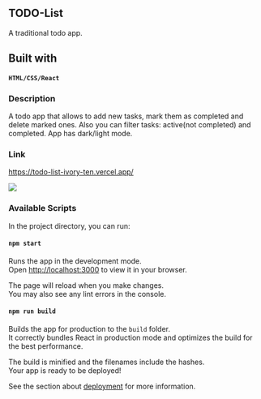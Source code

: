 ## TODO-List
A traditional todo app.

## Built with
#### `HTML/CSS/React`

### Description
A todo app that allows to add new tasks, mark them as completed and delete marked ones. Also you can filter tasks: active(not completed) and completed. App has dark/light mode.

### Link 
https://todo-list-ivory-ten.vercel.app/

![](chrome-capture-2023-4-10.gif)

### Available Scripts

In the project directory, you can run:

#### `npm start`

Runs the app in the development mode.\
Open [http://localhost:3000](http://localhost:3000) to view it in your browser.

The page will reload when you make changes.\
You may also see any lint errors in the console.

#### `npm run build`

Builds the app for production to the `build` folder.\
It correctly bundles React in production mode and optimizes the build for the best performance.

The build is minified and the filenames include the hashes.\
Your app is ready to be deployed!

See the section about [deployment](https://facebook.github.io/create-react-app/docs/deployment) for more information.

